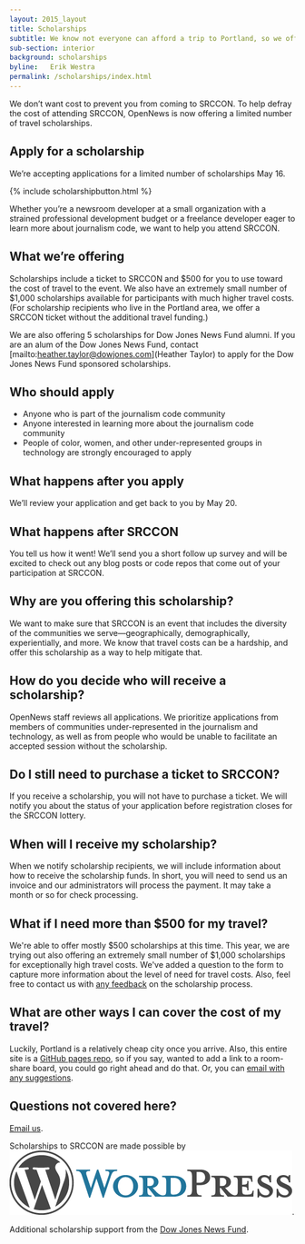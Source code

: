```yaml
---
layout: 2015_layout
title: Scholarships
subtitle: We know not everyone can afford a trip to Portland, so we offer a limited number of travel scholarships to help you make it to SRCCON.
sub-section: interior
background: scholarships
byline:   Erik Westra
permalink: /scholarships/index.html
---
```

<p class="bodybig">We don&rsquo;t want cost to prevent you from coming to SRCCON. To help defray the cost of attending SRCCON, OpenNews is now offering a limited number of travel scholarships.</p>

## Apply for a scholarship
We&rsquo;re accepting applications for a limited number of scholarships May 16.

{% include scholarshipbutton.html %}

Whether you&rsquo;re a newsroom developer at a small organization with a strained professional development budget or a freelance developer eager to learn more about journalism code, we want to help you attend SRCCON.

## What we&rsquo;re offering
Scholarships include a ticket to SRCCON and $500 for you to use toward the cost of travel to the event. We also have an extremely small number of $1,000 scholarships available for participants with much higher travel costs. (For scholarship recipients who live in the Portland area, we offer a SRCCON ticket without the additional travel funding.)

We are also offering 5 scholarships for Dow Jones News Fund alumni. If you are an alum of the Dow Jones News Fund, contact [mailto:heather.taylor@dowjones.com](Heather Taylor) to apply for the Dow Jones News Fund sponsored scholarships.

## Who should apply
* Anyone who is part of the journalism code community
* Anyone interested in learning more about the journalism code community
* People of color, women, and other under-represented groups in technology are strongly encouraged to apply

## What happens after you apply
We&rsquo;ll review your application and get back to you by May 20.

## What happens after SRCCON
You tell us how it went! We&rsquo;ll send you a short follow up survey and will be excited to check out any blog posts or code repos that come out of your participation at SRCCON.

## Why are you offering this scholarship?
We want to make sure that SRCCON is an event that includes the diversity of the communities we serve&mdash;geographically, demographically, experientially, and more. We know that travel costs can be a hardship, and offer this scholarship as a way to help mitigate that.

## How do you decide who will receive a scholarship?
OpenNews staff reviews all applications. We prioritize applications from members of communities under-represented in the journalism and technology, as well as from people who would be unable to facilitate an accepted session without the scholarship.

## Do I still need to purchase a ticket to SRCCON?
If you receive a scholarship, you will not have to purchase a ticket. We will notify you about the status of your application before registration closes for the SRCCON lottery.

## When will I receive my scholarship?
When we notify scholarship recipients, we will include information about how to receive the scholarship funds. In short, you will need to send us an invoice and our administrators will process the payment. It may take a month or so for check processing.

## What if I need more than $500 for my travel?
We're able to offer mostly $500 scholarships at this time. This year, we are trying out also offering an extremely small number of $1,000 scholarships for exceptionally high travel costs. We've added a question to the form to capture more information about the level of need for travel costs. Also, feel free to contact us with [any feedback](erika@mozillafoundation.org) on the scholarship process.

## What are other ways I can cover the cost of my travel?
Luckily, Portland is a relatively cheap city once you arrive. Also, this entire site is a [GitHub pages repo](https://github.com/OpenNews/srccon), so if you say, wanted to add a link to a room-share board, you could go right ahead and do that. Or, you can [email with any suggestions](erika@mozillafoundation.org).

## Questions not covered here?
[Email us](srccon@opennews.org).

<div id="sponsortag">
<p><span>Scholarships to SRCCON are made possible by <a href="https://www.wordpress.com/"></span><img src="/media/img/partners/wordpress-logo-hoz-rgb.png" class="scholarship" alt="Wordpress"></a>.
<p>Additional scholarship support from the <a class="underline" href="https://www.newsfund.org/">Dow Jones News Fund</a>.
</div>
